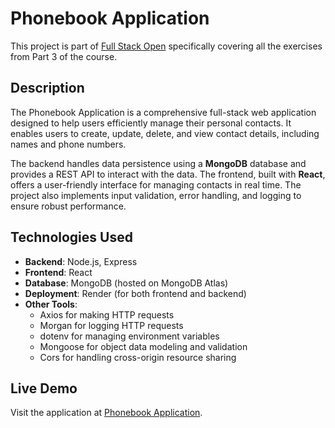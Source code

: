# Phonebook Application

This project is part of [Full Stack Open](https://fullstackopen.com/en/) specifically covering all the exercises from Part 3 of the course.

## Description

The Phonebook Application is a comprehensive full-stack web application designed to help users efficiently manage their personal contacts. It enables users to create, update, delete, and view contact details, including names and phone numbers. 

The backend handles data persistence using a **MongoDB** database and provides a REST API to interact with the data. The frontend, built with **React**, offers a user-friendly interface for managing contacts in real time. The project also implements input validation, error handling, and logging to ensure robust performance.

## Technologies Used

- **Backend**: Node.js, Express
- **Frontend**: React
- **Database**: MongoDB (hosted on MongoDB Atlas)
- **Deployment**: Render (for both frontend and backend)
- **Other Tools**: 
  - Axios for making HTTP requests
  - Morgan for logging HTTP requests
  - dotenv for managing environment variables
  - Mongoose for object data modeling and validation
  - Cors for handling cross-origin resource sharing

## Live Demo

Visit the application at [Phonebook Application](https://phonebook-gu9c.onrender.com/).
